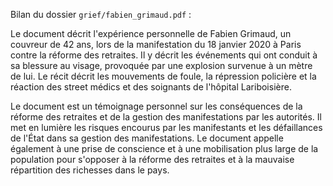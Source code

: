 Bilan du dossier `grief/fabien_grimaud.pdf` :

Le document décrit l'expérience personnelle de Fabien Grimaud, un couvreur de 42 ans, lors de la manifestation du 18 janvier 2020 à Paris contre la réforme des retraites. Il y décrit les événements qui ont conduit à sa blessure au visage, provoquée par une explosion survenue à un mètre de lui. Le récit décrit les mouvements de foule, la répression policière et la réaction des street médics et des soignants de l'hôpital Lariboisière.

Le document est un témoignage personnel sur les conséquences de la réforme des retraites et de la gestion des manifestations par les autorités. Il met en lumière les risques encourus par les manifestants et les défaillances de l'État dans sa gestion des manifestations. Le document appelle également à une prise de conscience et à une mobilisation plus large de la population pour s'opposer à la réforme des retraites et à la mauvaise répartition des richesses dans le pays.